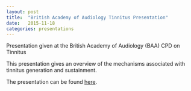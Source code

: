 ```yaml
---
layout: post
title:  "British Academy of Audiology Tinnitus Presentation"
date:   2015-11-18 
categories: presentations
---
```

Presentation given at the British Academy of Audiology (BAA) CPD on Tinnitus

This presentation gives an overview of the mechanisms associated with tinnitus generation and sustainment.

The presentation can be found [here][baa-docs].

[baa-docs]: https://www.slideshare.net/richardgault/baa-talk

